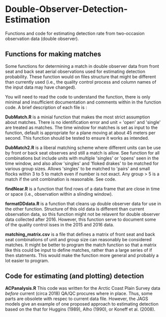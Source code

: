 # Double-Observer-Detection-Estimation
Functions and code for estimating detection rate from two-occasion observation data (double observer).  

## Functions for making matches
Some functions for determining a match in double observer data from front seat and back seat aerial observations used for estimating detection probability. These function would on files structure that might be different than currently used (i.e., the quality control process and column names of the input data may have changed).

You will need to read the code to understand the function, there is only minimal and insufficient documentation and comments within in the function code. A brief description of each file is :

**DubMatch.R** is a minial function that makes the most strict assumption about matches. There is no identification error and unit = 'open' and 'single' are treated as matches. The time window for matches is set as input to the function, default is appropriate for a plane moving at about 45 meters per second. This function should be tested to ensure it works as intended.

**DubMatch2.R** is a liberal matching scheme where different units can be use by front or back seat observes and still a match is allow. See function for all combinations but include units with multiple 'singles' or 'opens' seen in the time window, and also allow 'singles' and 'floked drakes' to be matched for various group sizes. Allows 'singles' to be matched to 'pairs' and small flocks within 3 to 5 to match even if number is not exact. Any group > 5 is a match if the unit combination is reasonable. See code.

**findNear.R** is a function that find rows of a data frame that are close in time or space (i.e., observation within a slinding window).

**formatDDdata.R** is a function that cleans up double observer data for use in the other function. Structure of this old data is different than current observation data, so this function might not be relavent for double observer data collected after 2016. However, this function serve to document some of the quality control isses in the 2015 and 2016 data.

**matching_matrix.csv** is a file that defines a matrix of front seat and back seat combinations of unit and group size can reasonably be considered matches. It might be better to program the match function so that a matrix like this could be input to define matches, rather than a large series of if then statments. This would make the function more general and probably a lot easier to program.

## Code for estimating (and plotting) detection
**ACPanalysis.R** This code was written for the Arctic Coast Plain Survey data *before* current (circa 2018) QA/QC procures where in place. Thus, some parts are obsolete with respec to current data file. However, the JAGS models give an example of one proposed approach to estimating detection based on the that for Huggins (1989), Alho (1990), or Koneff et al. (2008).  
